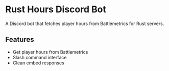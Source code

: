 # Rust Hours Discord Bot

A Discord bot that fetches player hours from Battlemetrics for Rust servers.

## Features
- Get player hours from Battlemetrics
- Slash command interface
- Clean embed responses